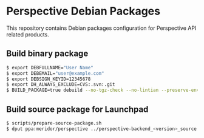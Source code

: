 # Perspective Debian Packages
This repository contains Debian packages configuration for Perspective API related products.

## Build binary package
```bash
$ export DEBFULLNAME="User Name"
$ export DEBEMAIL="user@example.com"
$ export DEBSIGN_KEYID=12345678
$ export DH_ALWAYS_EXCLUDE=CVS:.svn:.git
$ BUILD_PACKAGE=true debuild --no-tgz-check --no-lintian --preserve-envvar JAVA_HOME --preserve-envvar PATH -p"gpg --no-tty --passphrase <password>"
```

## Build source package for Launchpad
```bash
$ scripts/prepare-source-package.sh
$ dput ppa:meridor/perspective ../perspective-backend_<version>_source.changes
```
